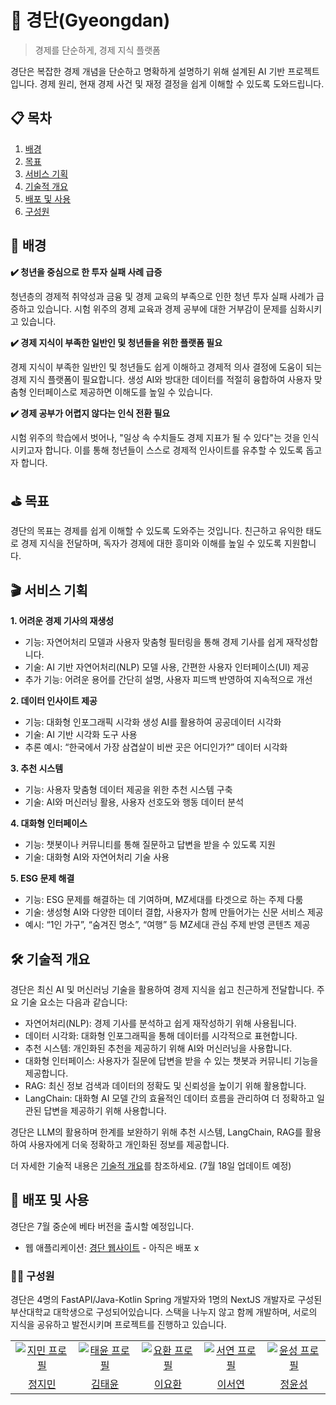 # 🍡 경단(Gyeongdan)

> 경제를 단순하게, 경제 지식 플랫폼

경단은 복잡한 경제 개념을 단순하고 명확하게 설명하기 위해 설계된 AI 기반 프로젝트입니다. 경제 원리, 현재 경제 사건 및 재정 결정을 쉽게 이해할 수 있도록 도와드립니다.

## 📋 목차

1. [배경](#-배경)
2. [목표](#-목표)
3. [서비스 기획](#-서비스-기획)
4. [기술적 개요](#-기술적-개요)
5. [배포 및 사용](#-배포-및-사용)
6. [구성원](#-구성원)

## 🌁 배경

**✔️ 청년을 중심으로 한 투자 실패 사례 급증**

청년층의 경제적 취약성과 금융 및 경제 교육의 부족으로 인한 청년 투자 실패 사례가 급증하고 있습니다. 시험 위주의 경제 교육과 경제 공부에 대한 거부감이 문제를 심화시키고 있습니다.

**✔️ 경제 지식이 부족한 일반인 및 청년들을 위한 플랫폼 필요**

경제 지식이 부족한 일반인 및 청년들도 쉽게 이해하고 경제적 의사 결정에 도움이 되는 경제 지식 플랫폼이 필요합니다. 생성 AI와 방대한 데이터를 적절히 융합하여 사용자 맞춤형 인터페이스로 제공하면 이해도를 높일 수
있습니다.

**✔️ 경제 공부가 어렵지 않다는 인식 전환 필요**

시험 위주의 학습에서 벗어나, "일상 속 수치들도 경제 지표가 될 수 있다"는 것을 인식시키고자 합니다. 이를 통해 청년들이 스스로 경제적 인사이트를 유추할 수 있도록 돕고자 합니다.

## ⛳️ 목표

경단의 목표는 경제를 쉽게 이해할 수 있도록 도와주는 것입니다. 친근하고 유익한 태도로 경제 지식을 전달하며, 독자가 경제에 대한 흥미와 이해를 높일 수 있도록 지원합니다.

## 🎬 서비스 기획

**1. 어려운 경제 기사의 재생성**

- 기능: 자연어처리 모델과 사용자 맞춤형 필터링을 통해 경제 기사를 쉽게 재작성합니다.
- 기술: AI 기반 자연어처리(NLP) 모델 사용, 간편한 사용자 인터페이스(UI) 제공
- 추가 기능: 어려운 용어를 간단히 설명, 사용자 피드백 반영하여 지속적으로 개선

**2. 데이터 인사이트 제공**

- 기능: 대화형 인포그래픽 시각화 생성 AI를 활용하여 공공데이터 시각화
- 기술: AI 기반 시각화 도구 사용
- 추론 예시: “한국에서 가장 삼겹살이 비싼 곳은 어디인가?” 데이터 시각화

**3. 추천 시스템**

- 기능: 사용자 맞춤형 데이터 제공을 위한 추천 시스템 구축
- 기술: AI와 머신러닝 활용, 사용자 선호도와 행동 데이터 분석

**4. 대화형 인터페이스**

- 기능: 챗봇이나 커뮤니티를 통해 질문하고 답변을 받을 수 있도록 지원
- 기술: 대화형 AI와 자연어처리 기술 사용

**5. ESG 문제 해결**

- 기능: ESG 문제를 해결하는 데 기여하며, MZ세대를 타겟으로 하는 주제 다룸
- 기술: 생성형 AI와 다양한 데이터 결합, 사용자가 함께 만들어가는 신문 서비스 제공
- 예시: “1인 가구”, “숨겨진 명소”, “여행” 등 MZ세대 관심 주제 반영 콘텐츠 제공

## 🛠 기술적 개요

경단은 최신 AI 및 머신러닝 기술을 활용하여 경제 지식을 쉽고 친근하게 전달합니다. 주요 기술 요소는 다음과 같습니다:

- 자연어처리(NLP): 경제 기사를 분석하고 쉽게 재작성하기 위해 사용됩니다.
- 데이터 시각화: 대화형 인포그래픽을 통해 데이터를 시각적으로 표현합니다.
- 추천 시스템: 개인화된 추천을 제공하기 위해 AI와 머신러닝을 사용합니다.
- 대화형 인터페이스: 사용자가 질문에 답변을 받을 수 있는 챗봇과 커뮤니티 기능을 제공합니다.
- RAG: 최신 정보 검색과 데이터의 정확도 및 신뢰성을 높이기 위해 활용합니다.
- LangChain: 대화형 AI 모델 간의 효율적인 데이터 흐름을 관리하여 더 정확하고 일관된 답변을 제공하기 위해 사용합니다.

경단은 LLM의 활용하며 한계를 보완하기 위해 추천 시스템, LangChain, RAG를 활용하여 사용자에게 더욱 정확하고 개인화된 정보를 제공합니다.

더 자세한 기술적 내용은 [기술적 개요](./tech.md)를 참조하세요. (7월 18일 업데이트 예정)

## 🚀 배포 및 사용

경단은 7월 중순에 베타 버전을 출시할 예정입니다.

- 웹 애플리케이션: [경단 웹사이트]() - 아직은 배포 x

### 🧑‍💻 구성원

경단은 4명의 FastAPI/Java-Kotlin Spring 개발자와 1명의 NextJS 개발자로 구성된 부산대학교 대학생으로 구성되어있습니다. 스택을 나누지 않고 함께 개발하며, 서로의 지식을 공유하고 발전시키며
프로젝트를 진행하고 있습니다.
<table>
  <tr>
    <td align="center" width="200px">
      <a href="https://github.com/stopmin" target="_blank">
        <img src="https://avatars.githubusercontent.com/u/108014449?v=4" alt="지민 프로필" />
      </a>
    </td>
    <td align="center" width="200px">
      <a href="https://github.com/pykido" target="_blank">
        <img src="https://avatars.githubusercontent.com/u/77539625?v=4" alt="태윤 프로필" />
      </a>
    </td>
    <td align="center" width="200px">
      <a href="https://github.com/Vackam" target="_blank">
        <img src="https://avatars.githubusercontent.com/u/53655740?v=4" alt="요환 프로필" />
      </a>
    </td>
    <td align="center" width="200px">
      <a href="https://github.com/yeonddori" target="_blank">
        <img src="https://avatars.githubusercontent.com/u/126975394?v=4" alt="서연 프로필" />
      </a>
    </td>
    <td align="center" width="200px">
      <a href="https://github.com/YunseongJeong" target="_blank">
        <img src="https://avatars.githubusercontent.com/u/88422717?v=4" alt="윤성 프로필" />
      </a>
    </td>
  </tr>
  <tr>
    <td align="center">
      <a href="https://github.com/stopmin" target="_blank">
        정지민
      </a>
    </td>
    <td align="center">
      <a href="https://github.com/pykido" target="_blank">
        김태윤
      </a>
    </td>
    <td align="center">
      <a href="https://github.com/Vackam" target="_blank">
        이요환
      </a>
    </td>
    <td align="center">
      <a href="https://github.com/yeonddori" target="_blank">
        이서연
      </a>
    </td>
    <td align="center">
      <a href="https://github.com/YunseongJeong" target="_blank">
        정윤성
      </a>
    </td>
  </tr>
</table>
